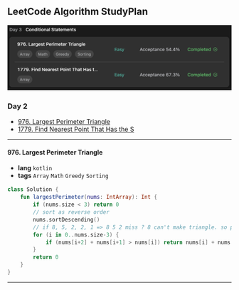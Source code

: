 ## LeetCode Algorithm StudyPlan

<img src="../../assets/leetcode_program_lv1_day3.png" alt="leetcode_programming_skills_level1_day3" style="zoom:50%;" />

### Day 2

- [976. Largest Perimeter Triangle](https://leetcode.com/problems/largest-perimeter-triangle/?envType=study-plan&id=programming-skills-i)
- [1779. Find Nearest Point That Has the S](https://leetcode.com/problems/find-nearest-point-that-has-the-same-x-or-y-coordinate/?envType=study-plan&id=programming-skills-i)

---

#### 976. Largest Perimeter Triangle

- **lang**  `kotlin` 
- **tags**  `Array` `Math` `Greedy` `Sorting`

```kotlin
class Solution {
    fun largestPerimeter(nums: IntArray): Int {
        if (nums.size < 3) return 0
        // sort as reverse order
        nums.sortDescending()
        // if 8, 5, 2, 2, 1 => 8 5 2 miss ? 8 can't make triangle. so pass to next
        for (i in 0..nums.size-3) {
            if (nums[i+2] + nums[i+1] > nums[i]) return nums[i] + nums[i+1] + nums[i+2]
        }
        return 0
    }
}
```

---

